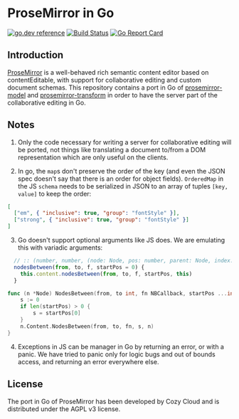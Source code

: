 ProseMirror in Go
=================

[![go.dev reference](https://img.shields.io/badge/go.dev-reference-007d9c?logo=go&logoColor=white&style=flat-square)](https://pkg.go.dev/github.com/shodgson/prosemirror-go)
[![Build Status](https://github.com/shodgson/prosemirror-go/workflows/CI/badge.svg)](https://github.com/shodgson/prosemirror-go/actions)
[![Go Report Card](https://goreportcard.com/badge/github.com/shodgson/prosemirror-go)](https://goreportcard.com/report/github.com/shodgson/prosemirror-go)

## Introduction

[ProseMirror](http://prosemirror.net/) is a well-behaved rich semantic content
editor based on contentEditable, with support for collaborative editing and
custom document schemas. This repository contains a port in Go of
[prosemirror-model](https://github.com/ProseMirror/prosemirror-model) and
[prosemirror-transform](https://github.com/ProseMirror/prosemirror-transform/)
in order to have the server part of the collaborative editing in Go.

## Notes

1. Only the code necessary for writing a server for collaborative editing will
   be ported, not things like translating a document to/from a DOM
   representation which are only useful on the clients.

2. In go, the `map`s don't preserve the order of the key (and even the JSON
   spec doesn't say that there is an order for object fields). `OrderedMap` in
   the JS `schema` needs to be serialized in JSON to an array of tuples
   `[key, value]` to keep the order:

```json
[
  ["em", { "inclusive": true, "group": "fontStyle" }],
  ["strong", { "inclusive": true, "group": "fontStyle" }]
]
```

3. Go doesn't support optional arguments like JS does. We are emulating this
   with variadic arguments:

```js
  // :: (number, number, (node: Node, pos: number, parent: Node, index: number) → ?bool, ?number)
  nodesBetween(from, to, f, startPos = 0) {
    this.content.nodesBetween(from, to, f, startPos, this)
  }
```

```go
func (n *Node) NodesBetween(from, to int, fn NBCallback, startPos ...int) {
	s := 0
	if len(startPos) > 0 {
		s = startPos[0]
	}
	n.Content.NodesBetween(from, to, fn, s, n)
}
```

4. Exceptions in JS can be manager in Go by returning an error, or with a
   panic. We have tried to panic only for logic bugs and out of bounds access,
   and returning an error everywhere else.

## License

The port in Go of ProseMirror has been developed by Cozy Cloud and is
distributed under the AGPL v3 license.
